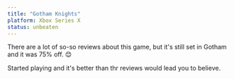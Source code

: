 ```yaml
---
title: "Gotham Knights"
platform: Xbox Series X
status: unbeaten
---
```


There are a lot of so-so reviews about this game, but it's still set in Gotham and it was 75% off. 😊

Started playing and it's better than thr reviews would lead you to believe. 
